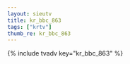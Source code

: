 ```yaml
--- 
layout: sieutv
title: kr_bbc_863
tags: ["krtv"]
thumb_re: kr_bbc_863
---
```

{% include tvadv key="kr_bbc_863" %} 
